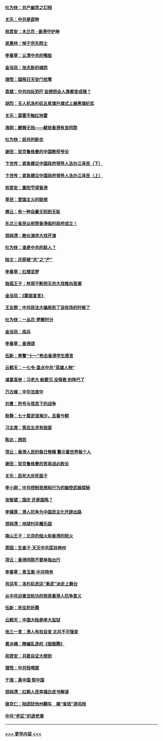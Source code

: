 #### [吐为快：共产幽灵之幻相](../pages/nsc993/n11583224.md?t=10120455) 
#### [关乐：中共是孬种](../pages/nsc993/n11582099.md?t=10120455) 
#### [祝君安：木兰花 · 香港守护神](../pages/nsc993/n11581782.md?t=10120455) 
#### [吴惠林：悼于宗先院士](../pages/nsc993/n11580283.md?t=10120455) 
#### [李春草：认清中共的嘴脸](../pages/nsc993/n11579954.md?t=10120455) 
#### [金浴凤：张志新的魂怨](../pages/nsc993/n11579913.md?t=10120455) 
#### [理悟：国殇日天安门拾零](../pages/nsc993/n11579843.md?t=10120455) 
#### [袁斌：中共四处恐吓 妄想把全人类都变成猪？](../pages/nsc993/n11579814.md?t=10120455) 
#### [胡烈：无人机洛杉矶五星旗升旗式上展黑旗纪实](../pages/nsc993/n11579322.md?t=10120455) 
#### [关乐：莫雷手触红地雷](../pages/nsc993/n11577862.md?t=10120455) 
#### [海网：醒狮无挡——献给香港有良同胞](../pages/nsc993/n11577835.md?t=10120455) 
#### [吐为快：妖共的新衣](../pages/nsc993/n11577575.md?t=10120455) 
#### [谢田：驳克鲁格曼的中国教师爷论](../pages/nsc993/n11575034.md?t=10120455) 
#### [卞世传：紧急建议中国政府领导人法办江泽民（下）](../pages/nsc993/n11573390.md?t=10120455) 
#### [卞世传：紧急建议中国政府领导人法办江泽民（上）](../pages/nsc993/n11573208.md?t=10120455) 
#### [祝君安：重阳节望香港](../pages/nsc993/n11573190.md?t=10120455) 
#### [草民：爱国主义的联想](../pages/nsc993/n11572333.md?t=10120455) 
#### [拂云：有一种自豪无知到无耻](../pages/nsc993/n11572006.md?t=10120455) 
#### [东北三省民众祝贺香港临时政府成立！](../pages/nsc993/n11571215.md?t=10120455) 
#### [郑纯清：散伙演弃大戏开演](../pages/nsc993/n11570826.md?t=10120455) 
#### [吐为快：谁是中共的敌人？](../pages/nsc993/n11570817.md?t=10120455) 
#### [陆文：还原被“共”之“产”](../pages/nsc993/n11570798.md?t=10120455) 
#### [李春草：红楼沤梦](../pages/nsc993/n11569673.md?t=10120455) 
#### [独孤王子：林郑不断把灭共大戏推向高潮](../pages/nsc993/n11569381.md?t=10120455) 
#### [金浴凤：《蒙面宣言》](../pages/nsc993/n11569368.md?t=10120455) 
#### [王友群：中共政法大骗局到了该收场的时候了](../pages/nsc993/n11568940.md?t=10120455) 
#### [吐为快：一丛花‧梦醒时分](../pages/nsc993/n11567491.md?t=10120455) 
#### [金浴凤：阅兵](../pages/nsc993/n11567454.md?t=10120455) 
#### [李春草：香港颂](../pages/nsc993/n11567444.md?t=10120455) 
#### [伍新：黑警“十一”枪击香港学生感言](../pages/nsc993/n11567426.md?t=10120455) 
#### [云鹤天：一七令‧盘点中共“英雄人物”](../pages/nsc993/n11567091.md?t=10120455) 
#### [诸葛高参：习老大 船要沉 没得救 别挣巴了](../pages/nsc993/n11566976.md?t=10120455) 
#### [万古缘：中华法度中](../pages/nsc993/n11566726.md?t=10120455) 
#### [刘曼：符号与信息下的战争](../pages/nsc993/n11564655.md?t=10120455) 
#### [耿静：七十载逆浪淘沙，且看今朝](../pages/nsc993/n11564520.md?t=10120455) 
#### [习主席：答应五求有脸面](../pages/nsc993/n11563953.md?t=10120455) 
#### [陈达：鸽怨](../pages/nsc993/n11561879.md?t=10120455) 
#### [项云：香港人民的每日惨痛  警示着世界每个人](../pages/nsc993/n11559273.md?t=10120455) 
#### [谢田：驳克鲁格曼的贸易战必败论](../pages/nsc993/n11555840.md?t=10120455) 
#### [关乐：启死大庆死面子](../pages/nsc993/n11556823.md?t=10120455) 
#### [李小刚：中共控制思想和行为的脑控武器探秘](../pages/nsc993/n11556776.md?t=10120455) 
#### [张智斌：国庆  还是国殇？](../pages/nsc993/n11556617.md?t=10120455) 
#### [李镇莲：港人抗争为中国民主化开辟出路](../pages/nsc993/n11556570.md?t=10120455) 
#### [郑纯清：地球村非魔乐园](../pages/nsc993/n11555415.md?t=10120455) 
#### [南山王子：北京的焰火和香港的怒火](../pages/nsc993/n11555318.md?t=10120455) 
#### [莲园：生查子·天灭中共匡扶神州](../pages/nsc993/n11555302.md?t=10120455) 
#### [项云：香港同胞不要单独出行](../pages/nsc993/n11555276.md?t=10120455) 
#### [李春草：青玉案‧中共特务](../pages/nsc993/n11552356.md?t=10120455) 
#### [肖运军：洛杉矶民运“勇武”派走上舞台](../pages/nsc993/n11551595.md?t=10120455) 
#### [从中共迫害法轮功的邪恶看港人抗争意义](../pages/nsc993/n11540858.md?t=10120455) 
#### [伍新：死往死折腾](../pages/nsc993/n11550174.md?t=10120455) 
#### [云鹤天：中国大陆是座大监狱](../pages/nsc993/n11550155.md?t=10120455) 
#### [张三一言：港人有权自变 北共不可强变](../pages/nsc993/n11550132.md?t=10120455) 
#### [黄冰楠：瞎编乱造的《狼图腾》](../pages/nsc993/n11550082.md?t=10120455) 
#### [祝君安：共匪自证大限到](../pages/nsc993/n11550041.md?t=10120455) 
#### [理悟：中共轻嘚瑟](../pages/nsc993/n11547978.md?t=10120455) 
#### [千瑞：真中国 假中国](../pages/nsc993/n11547865.md?t=10120455) 
#### [郑纯清：红朝人民幸福白皮书解读](../pages/nsc993/n11547499.md?t=10120455) 
#### [骆克仁：陆团犹他州翻车　揭“省钱”游风险](../pages/nsc993/n11546977.md?t=10120455) 
#### [中共“老区”的退党潮](../pages/nsc993/n11545995.md?t=10120455) 

----
#### [ >>> 更早内容 <<< ](../indexes/nsc993-earlier.md)

